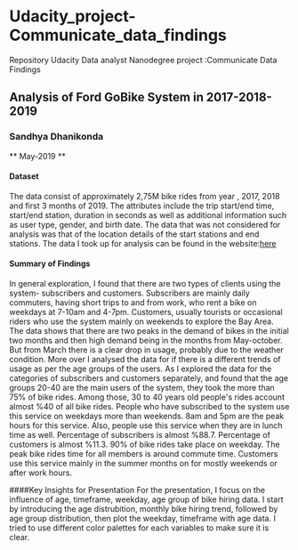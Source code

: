 # Udacity_project-Communicate_data_findings
Repository Udacity Data analyst Nanodegree project :Communicate Data Findings

## Analysis of Ford GoBike System in 2017-2018-2019
### Sandhya Dhanikonda
** May-2019 **

#### Dataset
The data consist of approximately 2,75M bike rides from year , 2017, 2018 and first 3 months of 2019. The attributes include the trip start/end time, start/end station, duration in seconds as well as additional information such as user type, gender, and birth date. The data that was not considered for analysis was that of the location details of the start stations and end stations. The data I took up for analysis can be found in the website:[here](https://s3.amazonaws.com/fordgobike-data/index.html)

#### Summary of Findings
In general exploration, I found that there are two types of clients using the system- subscribers and customers. Subscribers are mainly daily commuters, having short trips to and from work, who rent a bike on weekdays at 7-10am and 4-7pm. Customers, usually tourists or occasional riders who use the system mainly on weekends to explore the Bay Area. The data shows that there are two peaks in the demand of bikes in the initial two months and then high demand being in the months from May-october. But from March there is a clear drop in usage, probably due to the weather condition. More over I analysed the data for if there is a different trends of usage as per the age groups of the users. As I explored the data for the categories of subscribers and customers separately, and found that the age groups 20-40 are the main users of the system, they took the more than 75% of bike rides. Among those, 30 to 40 years old people's rides account almost %40 of all bike rides. People who have subscribed to the system use this service on weekdays more than weekends. 8am and 5pm are the peak hours for this service. Also, people use this service when they are in lunch time as well. Percentage of subscribers is almost %88.7. Percentage of customers is almost %11.3. 90% of bike rides take place on weekday. The peak bike rides time for all members is around commute time. Customers use this service mainly in the summer months on for mostly weekends or after work hours.

####Key Insights for Presentation
For the presentation, I focus on the influence of age, timeframe, weekday, age group of bike hiring data. I start by introducing the age distrubition, monthly bike hiring trend, followed by age group distribution, then plot the weekday, timeframe with age data. I tried to use different color palettes for each variables to make sure it is clear.
